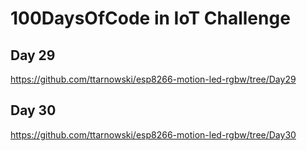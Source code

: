 # 100DaysOfCode in IoT Challenge

## Day 29

https://github.com/ttarnowski/esp8266-motion-led-rgbw/tree/Day29

## Day 30

https://github.com/ttarnowski/esp8266-motion-led-rgbw/tree/Day30



